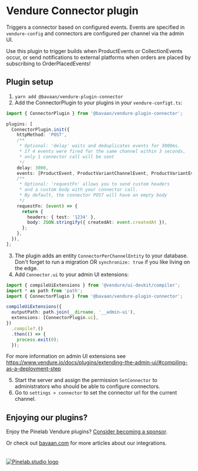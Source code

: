 # Vendure Connector plugin

Triggers a connector based on configured events. Events are specified in `vendure-config` and connectors are configured per
channel via the admin UI.

Use this plugin to trigger builds when ProductEvents or CollectionEvents occur, or send notifications to external
platforms when orders are placed by subscribing to OrderPlacedEvents!

## Plugin setup

1. `yarn add @bavaan/vendure-plugin-connector`
2. Add the ConnectorPlugin to your plugins in your `vendure-configt.ts`:

```ts
import { ConnectorPlugin } from '@bavaan/vendure-plugin-connector';

plugins: [
  ConnectorPlugin.init({
    httpMethod: 'POST',
    /**
     * Optional: 'delay' waits and deduplicates events for 3000ms.
     * If 4 events were fired for the same channel within 3 seconds,
     * only 1 connector call will be sent
     */
    delay: 3000,
    events: [ProductEvent, ProductVariantChannelEvent, ProductVariantEvent],
    /**
     * Optional: 'requestFn' allows you to send custom headers
     * and a custom body with your connector call.
     * By default, the connector POST will have an empty body
     */
    requestFn: (event) => {
      return {
        headers: { test: '1234' },
        body: JSON.stringify({ createdAt: event.createdAt }),
      };
    },
  }),
];
```

3. The plugin adds an entity `ConnectorPerChannelEntity` to your database. Don't forget to run a migration
   OR `synchronize: true` if you like living on the edge.
4. Add `Connector.ui` to your admin UI extensions:

```ts
import { compileUiExtensions } from '@vendure/ui-devkit/compiler';
import * as path from 'path';
import { ConnectorPlugin } from '@bavaan/vendure-plugin-connector';

compileUiExtensions({
  outputPath: path.join(__dirname, '__admin-ui'),
  extensions: [ConnectorPlugin.ui],
})
  .compile?.()
  .then(() => {
    process.exit(0);
  });
```

For more information on admin UI extensions
see https://www.vendure.io/docs/plugins/extending-the-admin-ui/#compiling-as-a-deployment-step

5. Start the server and assign the permission `SetConnector` to administrators who should be able to configure connectors.
6. Go to `settings > connector` to set the connector url for the current channel.

## Enjoying our plugins?

Enjoy the Pinelab Vendure plugins? [Consider becoming a sponsor](https://github.com/sponsors/Pinelab-studio).

Or check out [bavaan.com](https://bavaan.com) for more articles about our integrations.
<br/>
<br/>
<br/>
[![Pinelab.studio logo](https://bavaan.com/assets/img/favicon.png)](https://bavaan.com)
